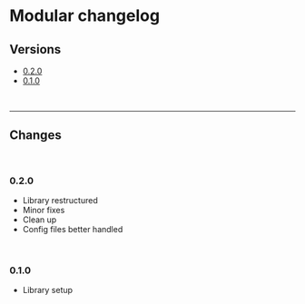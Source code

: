 # Modular changelog

## Versions

- [0.2.0](#070)
- [0.1.0](#070)

<br>

---

## Changes

<br>

### 0.2.0

- Library restructured
- Minor fixes
- Clean up
- Config files better handled

<br>

### 0.1.0

- Library setup
